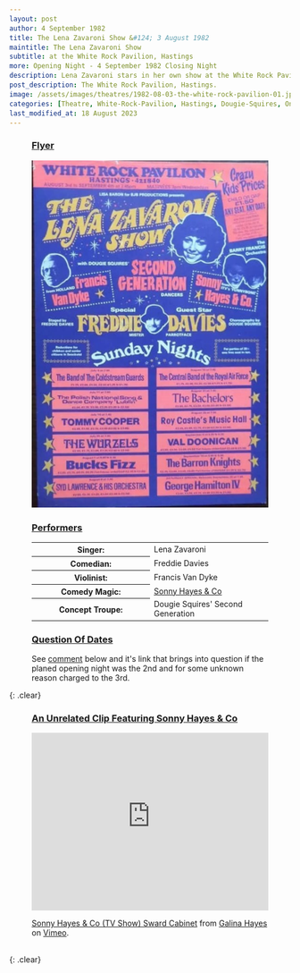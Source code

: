 ```yaml
---
layout: post
author: 4 September 1982
title: The Lena Zavaroni Show &#124; 3 August 1982
maintitle: The Lena Zavaroni Show
subtitle: at the White Rock Pavilion, Hastings
more: Opening Night - 4 September 1982 Closing Night
description: Lena Zavaroni stars in her own show at the White Rock Pavilion, Hastings.
post_description: The White Rock Pavilion, Hastings.
image: /assets/images/theatres/1982-08-03-the-white-rock-pavilion-01.jpg
categories: [Theatre, White-Rock-Pavilion, Hastings, Dougie-Squires, OnThisDay3August]
last_modified_at: 18 August 2023
---
```


<figure class="fig1">
<h3 id="flyer"><a href="#flyer">Flyer</a></h3>
<a href="/assets/images/theatres/1982-08-03-the-white-rock-pavilion-01.jpg"><img src="/assets/images/theatres/1982-08-03-the-white-rock-pavilion-01.jpg" class="full-width zoom-in" /></a>
</figure>

<figure class="fig2">
<h3 id="performers"><a href="#performers">Performers</a></h3>
<table>
<tr><th style="width:50%;">Singer:</th><td style="width:50%;">Lena Zavaroni</td></tr>
<tr><th>Comedian:</th><td>Freddie Davies</td></tr>
<tr><th>Violinist:</th><td>Francis Van Dyke</td></tr>
<tr><th>Comedy Magic:</th><td><a href="#clip">Sonny Hayes & Co</a></td></tr>
<tr><th>Concept Troupe:</th><td>Dougie Squires' Second Generation</td></tr>
</table>
<h3 id="dates"><a href="#dates">Question Of Dates</a></h3>
See <a href="#comments">comment</a> below and it's link that brings into question if the planed opening night was the 2nd and for some unknown reason charged to the 3rd.
</figure>

{: .clear}

<figure class="fig3">
<h3 id="clip"><a href="#clip">An Unrelated Clip Featuring Sonny Hayes & Co</a></h3>
<div style="padding:75% 0 0 0;position:relative;"><iframe src="https://player.vimeo.com/video/254552240?h=a30414afeb" style="position:absolute;top:0;left:0;width:100%;height:100%;" frameborder="0" allow="autoplay; fullscreen; picture-in-picture" allowfullscreen></iframe></div><script src="https://player.vimeo.com/api/player.js"></script>
<p><a class="external-link" href="https://vimeo.com/254552240">Sonny Hayes &amp; Co (TV Show) Sward Cabinet</a> from <a class="external-link" href="https://vimeo.com/user8975082">Galina Hayes</a> on <a class="external-link" href="https://vimeo.com">Vimeo</a>.</p>
</figure>

<br />{: .clear}

